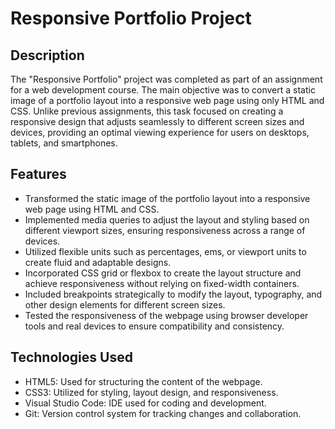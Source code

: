 # Responsive Portfolio Project

## Description

The "Responsive Portfolio" project was completed as part of an assignment for a web development course. The main objective was to convert a static image of a portfolio layout into a responsive web page using only HTML and CSS. Unlike previous assignments, this task focused on creating a responsive design that adjusts seamlessly to different screen sizes and devices, providing an optimal viewing experience for users on desktops, tablets, and smartphones.

## Features

- Transformed the static image of the portfolio layout into a responsive web page using HTML and CSS.
- Implemented media queries to adjust the layout and styling based on different viewport sizes, ensuring responsiveness across a range of devices.
- Utilized flexible units such as percentages, ems, or viewport units to create fluid and adaptable designs.
- Incorporated CSS grid or flexbox to create the layout structure and achieve responsiveness without relying on fixed-width containers.
- Included breakpoints strategically to modify the layout, typography, and other design elements for different screen sizes.
- Tested the responsiveness of the webpage using browser developer tools and real devices to ensure compatibility and consistency.

## Technologies Used

- HTML5: Used for structuring the content of the webpage.
- CSS3: Utilized for styling, layout design, and responsiveness.
- Visual Studio Code: IDE used for coding and development.
- Git: Version control system for tracking changes and collaboration.